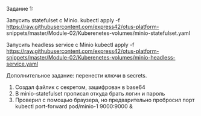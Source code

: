 Задание 1:

Запусить statefulset c Minio.
kubectl apply -f https://raw.githubusercontent.com/express42/otus-platform- snippets/master/Module-02/Kuberenetes-volumes/minio-statefulset.yaml

Запусить headless service c Minio
kubectl apply -f https://raw.githubusercontent.com/express42/otus-platform-snippets/master/Module-02/Kuberenetes-volumes/minio-headless-service.yaml


Дополнительное задание: перенести ключи в secrets.
1) Создал файлик с секретом, зашифрован в base64
2) В minio-statefulset прописал откуда брать логин и пароль
3) Проверил с помощью браузера, но предварительно пробросил порт kubectl port-forward pod/minio-1 9000:9000 &